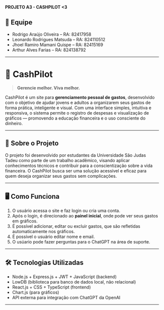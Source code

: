 **PROJETO A3 - CASHPILOT <3**

## 👥 Equipe

- Rodrigo Araújo Oliveira – RA: 82417958  
- Leonardo Rodrigues Matsuda – RA: 824110512  
- Jhoel Ramiro Mamani Quispe – RA: 82415169  
- Arthur Alves Farias – RA: 824138792

---

# 💸 CashPilot

> **Gerencie melhor. Viva melhor.**

CashPilot é um site para **gerenciamento pessoal de gastos**, desenvolvido com o objetivo de ajudar jovens e adultos a organizarem seus gastos de forma prática, inteligente e visual. Com uma interface simples, intuitiva e responsiva, o sistema permite o registro de despesas e visualização de gráficos — promovendo a educação financeira e o uso consciente do dinheiro.

---

## 🧠 Sobre o Projeto

O projeto foi desenvolvido por estudantes da Universidade São Judas Tadeu como parte de um trabalho acadêmico, visando aplicar conhecimentos técnicos e contribuir para a conscientização sobre a vida financeira. O CashPilot busca ser uma solução acessível e eficaz para quem deseja organizar seus gastos sem complicações.

---

## 🖥️ Como Funciona

1. O usuário acessa o site e faz login ou cria uma conta.
2. Após o login, é direcionado ao **painel inicial**, onde pode ver seus gastos em gráficos.
3. É possível adicionar, editar ou excluir gastos, que são refletidas automaticamente nos gráficos.
4. É possível o usuário editar nome e email.
5. O usúario pode fazer perguntas para o ChatGPT na área de suporte.

---

## 🛠️ Tecnologias Utilizadas

- Node.js + Express.js + JWT + JavaScript (backend)
- LowDB (biblioteca para banco de dados local, não relacional)
- React.js + CSS + TypeScript (frontend)
- Chart.js (para gráficos)
- API externa para integração com ChatGPT da OpenAI

---